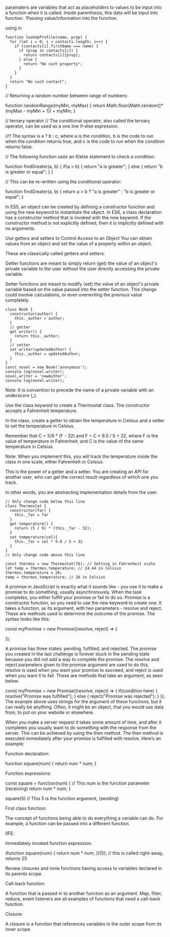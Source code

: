 paramaters are variables that act as placeholders to values to be input into a function when it is called. Inside parenthesis, this data will be input into function. 'Passing value/information into the function.

using in
```
function lookUpProfile(name, prop) {
  for (let i = 0; i < contacts.length; i++) {
    if (contacts[i].firstName === name) {
      if (prop in contacts[i]) {
        return contacts[i][prop];
      } else {
        return "No such property";
      }
    }
  }
  return "No such contact";
}
```

// Returning a random number between range of numbers:

function randomRange(myMin, myMax) {
  return Math.floor(Math.random()*(myMax - myMin + 1)) + myMin;
}

// ternary operator
// The conditional operator, also called the ternary operator, can be used as a one line if-else expression.

//!! The syntax is a ? b : c, where a is the condition, b is the code to run when the condition returns true, and c is the code to run when the condition returns false.

// The following function uses an if/else statement to check a condition:

function findGreater(a, b) {
  if(a > b) {
    return "a is greater";
  }
  else {
    return "b is greater or equal";
  }
}

// This can be re-written using the conditional operator:

function findGreater(a, b) {
  return a > b ? "a is greater" : "b is greater or equal";
}


In ES5, an object can be created by defining a constructor function and using the new keyword to instantiate the object.
In ES6, a class declaration has a constructor method that is invoked with the new keyword. If the constructor method is not explicitly defined, then it is implicitly defined with no arguments.

Use getters and setters to Control Access to an Object
You can obtain values from an object and set the value of a property within an object.

These are classically called getters and setters.

Getter functions are meant to simply return (get) the value of an object's private variable to the user without the user directly accessing the private variable.

Setter functions are meant to modify (set) the value of an object's private variable based on the value passed into the setter function. This change could involve calculations, or even overwriting the previous value completely.

```
class Book {
  constructor(author) {
    this._author = author;
  }
  // getter
  get writer() {
    return this._author;
  }
  // setter
  set writer(updatedAuthor) {
    this._author = updatedAuthor;
  }
}
const novel = new Book('anonymous');
console.log(novel.writer);
novel.writer = 'newAuthor';
console.log(novel.writer);
```
Note: It is convention to precede the name of a private variable with an underscore (_). 

Use the class keyword to create a Thermostat class. The constructor accepts a Fahrenheit temperature.

In the class, create a getter to obtain the temperature in Celsius and a setter to set the temperature in Celsius.

Remember that C = 5/9 * (F - 32) and F = C * 9.0 / 5 + 32, where F is the value of temperature in Fahrenheit, and C is the value of the same temperature in Celsius.

Note: When you implement this, you will track the temperature inside the class in one scale, either Fahrenheit or Celsius.

This is the power of a getter and a setter. You are creating an API for another user, who can get the correct result regardless of which one you track.

In other words, you are abstracting implementation details from the user.

```
// Only change code below this line
class Thermostat {
  constructor(far) {
    this._far = far
  } 
  get temperature() {
    return (5 / 9) * (this._far - 32);
  }
  set temperature(cel){
    this._far = cel * 9.0 / 5 + 32
  }
}
// Only change code above this line

const thermos = new Thermostat(76); // Setting in Fahrenheit scale
let temp = thermos.temperature; // 24.44 in Celsius
thermos.temperature = 26;
temp = thermos.temperature; // 26 in Celsius
```

A promise in JavaScript is exactly what it sounds like - you use it to make a promise to do something, usually asynchronously. When the task completes, you either fulfill your promise or fail to do so. Promise is a constructor function, so you need to use the new keyword to create one. It takes a function, as its argument, with two parameters - resolve and reject. These are methods used to determine the outcome of the promise. The syntax looks like this:

const myPromise = new Promise((resolve, reject) => {

});

A promise has three states: pending, fulfilled, and rejected. The promise you created in the last challenge is forever stuck in the pending state because you did not add a way to complete the promise. The resolve and reject parameters given to the promise argument are used to do this. resolve is used when you want your promise to succeed, and reject is used when you want it to fail. These are methods that take an argument, as seen below.

const myPromise = new Promise((resolve, reject) => {
  if(condition here) {
    resolve("Promise was fulfilled");
  } else {
    reject("Promise was rejected");
  }
});
The example above uses strings for the argument of these functions, but it can really be anything. Often, it might be an object, that you would use data from, to put on your website or elsewhere.

When you make a server request it takes some amount of time, and after it completes you usually want to do something with the response from the server. This can be achieved by using the then method. The then method is executed immediately after your promise is fulfilled with resolve. Here’s an example:

Function declaration:

function square(num) {
    return num * num;
}

Function expressions:

const square = function(num) {  // This num is the function parameter (receiving)
    return num * num;
}

square(5)  // This 5 is the function argument, (sending)

First class function:

The concept of functions being able to do everything a variable can do. For example, a function can be passed into a different function.

IIFE:

Immediately invoked function expression.

(function square(num) {
    return num * num;
})(5);   // this is called right-away, returns 25

Review closures and innie functions having access to variables declared in its parents scope.

Call-back function:

A function that is passed in to another function as an argument. Map, filter, reduce, event listeners are all examples of functions that need a call-back function.

Closure: 

A closure is a function that references variables in the outer scope from its inner scope. 
